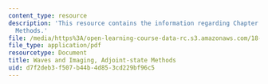 ```yaml
---
content_type: resource
description: 'This resource contains the information regarding Chapter 4: Adjoint-state
  Methods.'
file: /media/https%3A/open-learning-course-data-rc.s3.amazonaws.com/18-325-topics-in-applied-mathematics-waves-and-imaging-fall-2015/d7f2deb3f507b44b4d853cd229bf96c5_MIT18_325F15_Chapter4.pdf
file_type: application/pdf
resourcetype: Document
title: Waves and Imaging, Adjoint-state Methods
uid: d7f2deb3-f507-b44b-4d85-3cd229bf96c5
---
```

